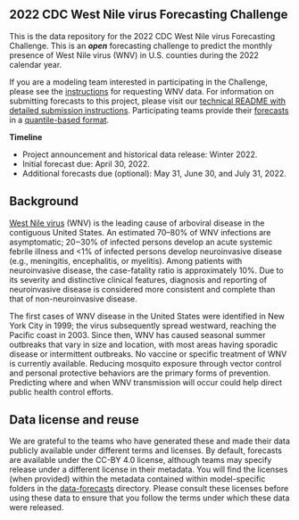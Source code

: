 ## 2022 CDC West Nile virus Forecasting Challenge

This is the data repository for the 2022 CDC West Nile virus Forecasting Challenge. This is an _**open**_ 
forecasting challenge to predict the monthly presence of West Nile virus (WNV) in U.S. counties during the 2022 
calendar year.

If you are a modeling team interested in participating in the Challenge, please see the 
[instructions](./data-surveillance/README.md) for requesting WNV data.
For information on submitting forecasts to this project, please visit our [technical README 
with detailed submission instructions](./data-forecasts/README.md). Participating teams provide their 
[forecasts](./data-forecasts/) in a [quantile-based format](./data-forecasts/README.md#Data-formatting).

**Timeline**

- Project announcement and historical data release: Winter 2022.
- Initial forecast due: April 30, 2022.
- Additional forecasts due (optional): May 31, June 30, and July 31, 2022.


## Background
[West Nile virus](https://www.cdc.gov/westnile/index.html) (WNV) is the leading cause of arboviral disease in the 
contiguous United States. An estimated 70–80% of WNV infections are asymptomatic; 20‒30% of infected persons 
develop an acute systemic febrile illness and <1% of infected persons develop neuroinvasive disease (e.g., 
meningitis, encephalitis, or myelitis). Among patients with neuroinvasive disease, the case-fatality ratio is 
approximately 10%. Due to its severity and distinctive clinical features, diagnosis and reporting of neuroinvasive 
disease is considered more consistent and complete than that of non-neuroinvasive disease.

The first cases of WNV disease in the United States were identified in New York City in 1999; the virus 
subsequently spread westward, reaching the Pacific coast in 2003. Since then, WNV has caused seasonal summer 
outbreaks that vary in size and location, with most areas having sporadic disease or intermittent outbreaks. No 
vaccine or specific treatment of WNV is currently available. Reducing mosquito exposure through vector control and 
personal protective behaviors are the primary forms of prevention. Predicting where and when WNV transmission will 
occur could help direct public health control efforts.


## Data license and reuse
We are grateful to the teams who have generated these and made their data publicly available under different terms 
and licenses. By default, forecasts are available under the CC-BY 4.0 license, although teams may specify release 
under a different license in their metadata. You will find the licenses (when provided) within the metadata 
contained within model-specific folders in the [data-forecasts](./data-forecasts/) directory. Please consult these 
licenses before using these data to ensure that you follow the terms under which these data were released.

